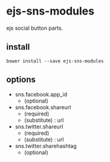 ejs-sns-modules
===============

ejs social button parts.

## install
```
bower install --save ejs-sns-modules
```

## options
- sns.facebook.app_id
  - (optional)
- sns.facebook.shareurl
  - (required)
  - (substitute) : url
- sns.twitter.shareurl
  - (required)
  - (substitute) : url
- sns.twitter.sharehashtag
  - (optional)
